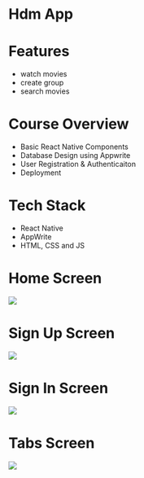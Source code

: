 # Hdm App


# Features
* watch movies
* create group
* search movies


# Course Overview
* Basic React Native Components
* Database Design using Appwrite
* User Registration & Authenticaiton
* Deployment

# Tech Stack
* React Native
* AppWrite
* HTML, CSS and JS

# Home Screen
<img src="assets/images/onboarding.png.jpg">  

# Sign Up Screen
<img src="assets/images/sign up.jpg">  

# Sign In Screen
<img src="assets/images/login.jpg">  

# Tabs Screen
<img src="assets/images/screenshot/tabs.png">  
